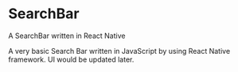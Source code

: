 # SearchBar
A SearchBar written in React Native

A very basic Search Bar written in JavaScript by using React Native framework. UI would be updated later.
